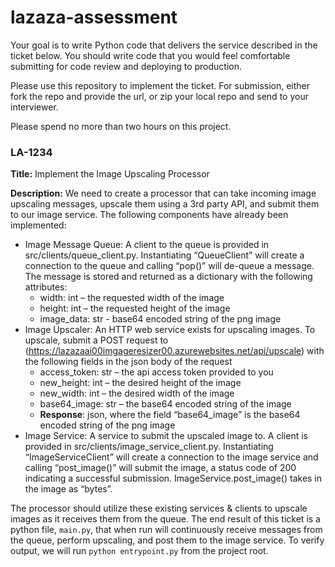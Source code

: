 # lazaza-assessment

Your goal is to write Python code that delivers the service described in the ticket below.  You should write code that you would feel comfortable submitting for code review and deploying to production. 

Please use this repository to implement the ticket.  For submission, either fork the repo and provide the url, or zip your local repo and send to your interviewer. 

Please spend no more than two hours on this project. 

### LA-1234
**Title:** Implement the Image Upscaling Processor

**Description:** We need to create a processor that can take incoming image upscaling messages, upscale them using a 3rd party API, and submit them to our image service.  The following components have already been implemented: 

* Image Message Queue: A client to the queue is provided in src/clients/queue_client.py.  Instantiating “QueueClient” will create a connection to the queue and calling “pop()” will de-queue a message.  The message is stored and returned as a dictionary with the following attributes: 
    * width: int – the requested width of the image 
    * height: int – the requested height of the image 
    * image_data: str - base64 encoded string of the png image 
* Image Upscaler: An HTTP web service exists for upscaling images. To upscale, submit a POST request to (https://lazazaai00imgageresizer00.azurewebsites.net/api/upscale) with the following fields in the json body of the request 
    * access_token: str – the api access token provided to you 
    * new_height: int – the desired height of the image 
    * new_width: int – the desired width of the image 
    * base64_image: str – the base64 encoded string of the image 
    * **Response**: json, where the field “base64_image” is the base64 encoded string of the png image 
* Image Service: A service to submit the upscaled image to.  A client is provided in src/clients/image_service_client.py.  Instantiating “ImageServiceClient” will create a connection to the image service and calling “post_image()” will submit the image, a status code of 200 indicating a successful submission.  ImageService.post_image() takes in the image as “bytes”. 


The processor should utilize these existing services & clients to upscale images as it receives them from the queue.  The end result of this ticket is a python file, `main.py`, that when run will continuously receive messages from the queue, perform upscaling, and post them to the image service.  To verify output, we will run `python entrypoint.py` from the project root.